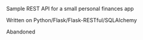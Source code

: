 Sample REST API for a small personal finances app

Written on Python/Flask/Flask-RESTful/SQLAlchemy

Abandoned
